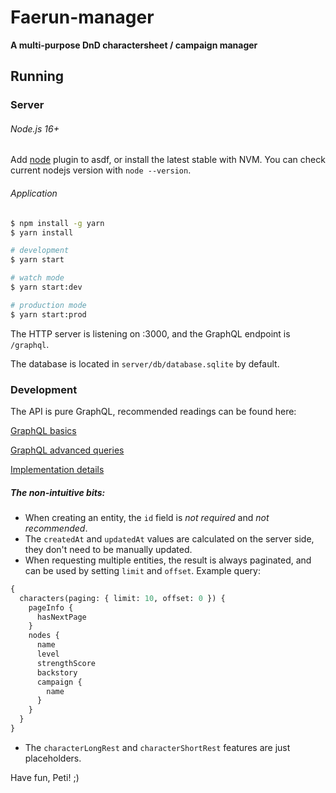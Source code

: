 # Faerun-manager

**A multi-purpose DnD charactersheet / campaign manager**

## Running

### Server

###### Node.js 16+

Add [node](https://github.com/asdf-vm/asdf-nodejs) plugin to asdf, or install the latest stable with NVM. You can check current nodejs version with `node --version`. 

###### Application

```bash
$ npm install -g yarn
$ yarn install

# development
$ yarn start

# watch mode
$ yarn start:dev

# production mode
$ yarn start:prod
```

The HTTP server is listening on :3000, and the GraphQL endpoint is `/graphql`.

The database is located in `server/db/database.sqlite` by default.

### Development

The API is pure GraphQL, recommended readings can be found here:

[GraphQL basics](https://graphql.org/learn/)

[GraphQL advanced queries](https://graphql.org/learn/queries/)

[Implementation details](https://doug-martin.github.io/nestjs-query/docs/concepts/queries)

##### The non-intuitive bits:

- When creating an entity, the `id` field is *not required* and *not recommended*.
- The `createdAt` and `updatedAt` values are calculated on the server side, they don't need to be manually updated.
- When requesting multiple entities, the result is always paginated, and can be used by setting `limit` and `offset`. Example query:

```GraphQL
{
  characters(paging: { limit: 10, offset: 0 }) {
    pageInfo {
      hasNextPage
    }
    nodes {
      name
      level
      strengthScore
      backstory
      campaign {
        name
      }
    }
  }
}
```

- The `characterLongRest` and `characterShortRest` features are just placeholders.

Have fun, Peti! ;)